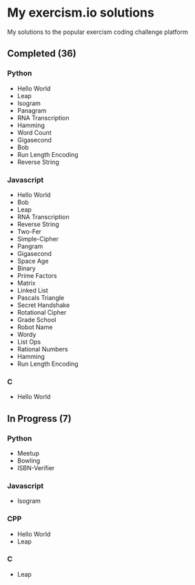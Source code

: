# My exercism.io solutions
My solutions to the popular exercism coding challenge platform

## Completed (36)
### Python
* Hello World
* Leap
* Isogram
* Panagram
* RNA Transcription
* Hamming
* Word Count
* Gigasecond
* Bob
* Run Length Encoding
* Reverse String

### Javascript
* Hello World
* Bob
* Leap
* RNA Transcription
* Reverse String
* Two-Fer
* Simple-Cipher
* Pangram
* Gigasecond
* Space Age
* Binary
* Prime Factors
* Matrix
* Linked List
* Pascals Triangle
* Secret Handshake
* Rotational Cipher
* Grade School
* Robot Name
* Wordy
* List Ops
* Rational Numbers
* Hamming
* Run Length Encoding

### C
* Hello World

## In Progress (7)
### Python
* Meetup
* Bowling
* ISBN-Verifier

### Javascript
* Isogram

### CPP
* Hello World
* Leap

### C
* Leap
